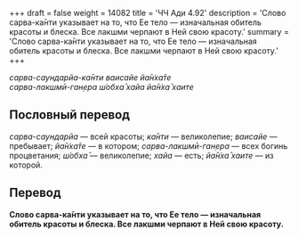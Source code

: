 +++
draft = false
weight = 14082
title = 'ЧЧ Ади 4.92'
description = 'Слово сарва-ка̄нти указывает на то, что Ее тело — изначальная обитель красоты и блеска. Все лакшми черпают в Ней свою красоту.'
summary = 'Слово сарва-ка̄нти указывает на то, что Ее тело — изначальная обитель красоты и блеска. Все лакшми черпают в Ней свою красоту.'
+++

_сарва-саундарйа-ка̄нти ваисайе йа̄н̇ха̄те  
сарва-лакшмӣ-ган̣ера ш́обха̄ хайа йа̄н̇ха̄ хаите_

## Пословный перевод

_сарва_\-_саундарйа_ — всей красоты; _ка̄нти_ — великолепие; _ваисайе_ — пребывает; _йа̄н̇ха̄те_ — в котором; _сарва_\-_лакшмӣ_\-_ган̣ера_ — всех богинь процветания; _ш́обха̄_ — великолепие; _хайа_ — есть; _йа̄н̇ха̄_ _хаите_ — из которой.

## Перевод

**Слово сарва-ка̄нти указывает на то, что Ее тело — изначальная обитель красоты и блеска. Все лакшми черпают в Ней свою красоту.**
